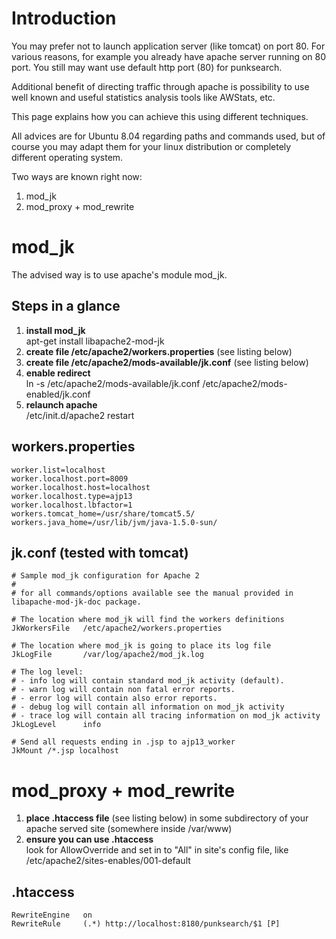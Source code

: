 # Introduction #

You may prefer not to launch application server (like tomcat) on port 80. For various reasons, for example you already have apache server running on 80 port. You still may want use default http port (80) for punksearch.

Additional benefit of directing traffic through apache is possibility to use well known and useful statistics analysis tools like AWStats, etc.

This page explains how you can achieve this using different techniques.

All advices are for Ubuntu 8.04 regarding paths and commands used, but of course you may adapt them for your linux distribution or completely different operating system.

Two ways are known right now:
  1. mod\_jk
  1. mod\_proxy + mod\_rewrite

# mod\_jk #
The advised way is to use apache's module mod\_jk.

## Steps in a glance ##
  1. **install mod\_jk**<br />apt-get install libapache2-mod-jk
  1. **create file /etc/apache2/workers.properties** (see listing below)
  1. **create file /etc/apache2/mods-available/jk.conf** (see listing below)
  1. **enable redirect**<br />ln -s /etc/apache2/mods-available/jk.conf /etc/apache2/mods-enabled/jk.conf
  1. **relaunch apache**<br />/etc/init.d/apache2 restart

## workers.properties ##
```
worker.list=localhost
worker.localhost.port=8009
worker.localhost.host=localhost
worker.localhost.type=ajp13
worker.localhost.lbfactor=1
workers.tomcat_home=/usr/share/tomcat5.5/
workers.java_home=/usr/lib/jvm/java-1.5.0-sun/
```

## jk.conf (tested with tomcat) ##
```
# Sample mod_jk configuration for Apache 2
#
# for all commands/options available see the manual provided in libapache-mod-jk-doc package. 

# The location where mod_jk will find the workers definitions
JkWorkersFile   /etc/apache2/workers.properties

# The location where mod_jk is going to place its log file
JkLogFile       /var/log/apache2/mod_jk.log

# The log level:
# - info log will contain standard mod_jk activity (default).
# - warn log will contain non fatal error reports.
# - error log will contain also error reports.
# - debug log will contain all information on mod_jk activity
# - trace log will contain all tracing information on mod_jk activity
JkLogLevel      info

# Send all requests ending in .jsp to ajp13_worker
JkMount /*.jsp localhost
```

# mod\_proxy + mod\_rewrite #
  1. **place .htaccess file** (see listing below) in some subdirectory of your apache served site (somewhere inside /var/www)
  1. **ensure you can use .htaccess**<br />look for AllowOverride and set in to "All" in site's config file, like /etc/apache2/sites-enables/001-default

## .htaccess ##
```
RewriteEngine   on
RewriteRule     (.*) http://localhost:8180/punksearch/$1 [P]
```